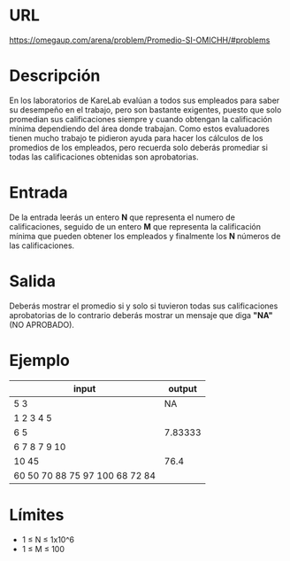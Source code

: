 # URL

https://omegaup.com/arena/problem/Promedio-SI-OMICHH/#problems

# Descripción

En los laboratorios de KareLab evalúan a todos sus empleados para saber su desempeño en el trabajo, pero son bastante exigentes, puesto que solo promedian sus calificaciones siempre y cuando obtengan la calificación mínima dependiendo del área donde trabajan. Como estos evaluadores tienen mucho trabajo te pidieron ayuda para hacer los cálculos de los promedios de los empleados, pero recuerda solo deberás promediar si todas las calificaciones obtenidas son aprobatorias.

# Entrada

De la entrada leerás un entero **N** que representa el numero de calificaciones, seguido de un entero **M** que representa la calificación mínima que pueden obtener los empleados y finalmente los **N** números de las calificaciones.

# Salida

Deberás mostrar el promedio si y solo si tuvieron todas sus calificaciones aprobatorias de lo contrario deberás mostrar un mensaje que diga **"NA"** (NO APROBADO).

# Ejemplo

| input      |  output |
|---------   |---------|
| 5 3        |  NA     |
| 1 2 3 4 5  |         |
|6 5         | 7.83333 |
|6 7 8 7 9 10|         |
| 10 45      | 76.4    |
|60 50 70 88 75 97 100 68 72 84 | |


# Límites

* 1 ≤ N ≤ 1x10^6
* 1 ≤ M ≤ 100